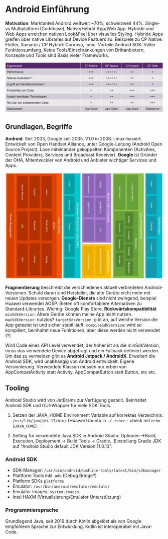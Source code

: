 # Android Einführung

**Motivation**: Marktanteil Android weltweit ~70%, schweizweit 44%. Single- vs Multiplatform (Codebase), Native/Hybrid App/Web App. Hybride und Web Apps erreichen nativen Look&Feel über visuelles Styling. Hybride Apps greifen über native Libraries auf Device Featuers zu. Beispiele zu CP Native: Flutter, Xamarin / CP Hybrid: Cordova, Ionic. Vorteile Android SDK: Voller Funktionsumfang, Keine Tools/Einschränkungen von Drittanbietern, Konzepte und Tools sind Basis vieler Frameworks. 

![](res\apps-ansaetze.png)

## Grundlagen, Begriffe

**Android**: Seit 2003, Google seit 2005. V1.0 in 2008. Linux-basiert. Entwickelt von Open Handset Alliance, unter Google-Leitung (Android Open Source Project). Lose miteinander gekoppelten Komponenten (Activities, Content Providers, Services und Broadcast Receiver). **Google** ist Gründer der OHA, Mitentwickler von Android und Anbieter wichtiger Services und Apps.

![](res\android-os.png)

**Fragmentierung** beschreibt die verschiedenen aktuell verbreiteten Android-Versionen. Schuld daran sind Hersteller, die alte Geräte nicht mehr mit neuen Updates versorgen. **Google-Dienste** sind nicht zwingend, beispiel Huawei verwendet AOSP. Bieten oft komfortablere Alternativen zu Standard-Libraries. Wichtig: Google Play Store. **Rückwärtskompatibilität** `minSdkVersion`: Ältere Geräte können meine App nicht nutzen. `maxSdkVersion`: nutzlos? `targetSdkVersion`: gibt an, auf welche Version die App getestet ist und sicher stabil läuft. `compileSdkVersion`: wird so kompiliert, beinhaltet neue Funktionen, aber diese werden nicht verwendet (?)

Wird Code eines API Level verwendet, der höher ist als die minSdkVersion, muss das verwendete Device abgefragt und ein Fallback definiert werden. Um das zu vermeiden gibt es **Android Jetpack / AndroidX**. Erweitert die Android SDK, wird unabhängig von Android entwickelt. Eigene Versionierung. Verwendete Klassen müssen nur erben von AppCompatActivity statt Activity, AppCompatButton statt Button, etc etc.

## Tooling

Android Studio wird von JetBrains zur Verfügung gestellt. Beinhaltet Android SDK und GUI-Wrapper für viele SDK Tools. 

1. Setzen der JAVA_HOME Environment Variable auf korrektes Verzeichnis: `/usr/lib/jvm/jdk-17/bin/` (Huawei Ubuntu in `~/.zshrc` - check mit `echo $JAVA_HOME`).

2. Setting für verwendete Java SDK in Android Studio: Optionen ->Build, Execution, Deployment -> Build Tools -> Gradle.. Einstellung Gradle JDK auf "Android Studio default JDK Version 11.0.13".

### Android SDK

- SDK-Manager:  `/usr/bin/android/cmdline-tools/latest/bin/sdkmanager`
- Plattform Tools inkl. `adb` (Debug Bridge?)
- Platform SDKs  `platforms`
- Emulator:  `/usr/bin/android/emulator/emulator`
- Emulator Images:  `system-images`
- Intel HAXM (Virtualisierung/Emulator Unterstützung)

### Programmiersprache

Grundlegend Java, seit 2019 durch Kotlin abgelöst als von Google empfohlene Sprache zur Entwicklung. Kotlin ist interoperabel mit Java-Code.

